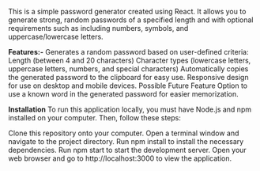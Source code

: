 This is a simple password generator created using React. It allows you to generate strong, random passwords of a specified length and with optional requirements such as including numbers, symbols, and uppercase/lowercase letters.

**Features:-**
Generates a random password based on user-defined criteria:
Length (between 4 and 20 characters)
Character types (lowercase letters, uppercase letters, numbers, and special characters)
Automatically copies the generated password to the clipboard for easy use.
Responsive design for use on desktop and mobile devices.
Possible Future Feature
Option to use a known word in the generated password for easier memorization.

**Installation**
To run this application locally, you must have Node.js and npm installed on your computer. Then, follow these steps:

Clone this repository onto your computer.
Open a terminal window and navigate to the project directory.
Run npm install to install the necessary dependencies.
Run npm start to start the development server.
Open your web browser and go to http://localhost:3000 to view the application.
